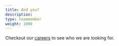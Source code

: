 ```yaml
---
title: And you?
description:
type: teammember
weight: 1000
---
```


Checkout our [careers](#careers) to see who we are looking for.
